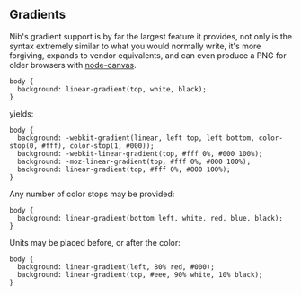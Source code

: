 ## Gradients

Nib's gradient support is by far the largest feature it provides, 
not only is the syntax extremely similar to what you would normally write, 
it's more forgiving, expands to vendor equivalents, 
and can even produce a PNG for older browsers with [node-canvas](http://github.com/learnboost/node-canvas).

````
body {
  background: linear-gradient(top, white, black);
}
````

yields:

````
body {
  background: -webkit-gradient(linear, left top, left bottom, color-stop(0, #fff), color-stop(1, #000));
  background: -webkit-linear-gradient(top, #fff 0%, #000 100%);
  background: -moz-linear-gradient(top, #fff 0%, #000 100%);
  background: linear-gradient(top, #fff 0%, #000 100%);
}
````

Any number of color stops may be provided:

````
body {
  background: linear-gradient(bottom left, white, red, blue, black);
}
````

Units may be placed before, or after the color:

````
body {
  background: linear-gradient(left, 80% red, #000);
  background: linear-gradient(top, #eee, 90% white, 10% black);
}
````
